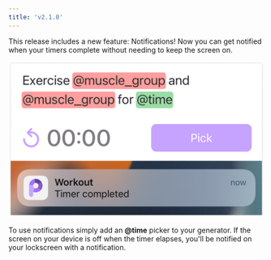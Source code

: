 ```yaml
---
title: 'v2.1.0'
---
```


This release includes a new feature: Notifications! Now you can get notified when your timers complete without needing to keep the screen on.

![Where to see notifications](./images/2.1.0-1.png)

To use notifications simply add an **@time** picker to your generator. If the screen on your device is off when the timer elapses, you'll be notified on your lockscreen with a notification.
